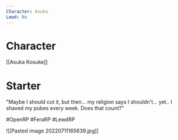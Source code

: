 ```yaml
---
Character: Asuka
Lewd: No
---
```

# Character
[[Asuka Kosuke]]

# Starter
"Maybe I should cut it, but then... my religion says I shouldn't... yet.. I shaved my pubes every week. Does that count?"  

#OpenRP #FeraRP #LewdRP 

![[Pasted image 20220711165639.jpg]]
